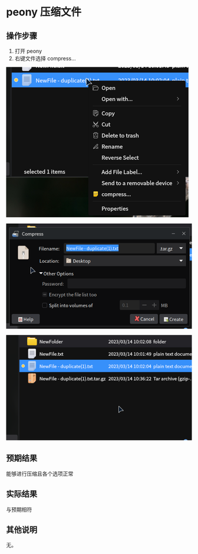 # peony 压缩文件

## 操作步骤
1. 打开 peony
2. 右键文件选择 compress...

![peony_压缩文件-1](./img/peony_压缩文件-1.png)

![peony_压缩文件-2](./img/peony_压缩文件-2.png)

![peony_压缩文件-3](./img/peony_压缩文件-3.png)


## 预期结果
能够进行压缩且各个选项正常
## 实际结果
与预期相符
## 其他说明
无。

